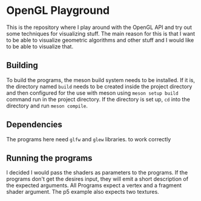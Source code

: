 # OpenGL Playground
This is the repository where I play around with the OpenGL API
and try out some techniques for visualizing stuff.
The main reason for this is that I want to be able to visualize geometric algorithms and other stuff and I would like to be able to visualize that.

## Building
To build the programs, the meson build system needs to be installed. If it is, the directory named `build` needs to be created inside the project
directory and then configured for the use with meson using `meson setup build` command run in the project directory.
If the directory is set up, `cd` into the directory and run `meson compile`.

## Dependencies
The programs here need `glfw` and `glew` libraries. to work correctly

## Running the programs
I decided I would pass the shaders as parameters to the programs. If the programs don't get the desires input, they will emit a short description of
the expected arguments. All Programs expect a vertex and a fragment shader argument. The p5 example also expects two textures.
